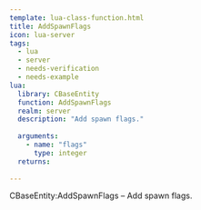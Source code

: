 ```yaml
---
template: lua-class-function.html
title: AddSpawnFlags
icon: lua-server
tags:
  - lua
  - server
  - needs-verification
  - needs-example
lua:
  library: CBaseEntity
  function: AddSpawnFlags
  realm: server
  description: "Add spawn flags."
  
  arguments:
    - name: "flags"
      type: integer
  returns:
    
---
```


<div class="lua__search__keywords">
CBaseEntity:AddSpawnFlags &#x2013; Add spawn flags.
</div>
